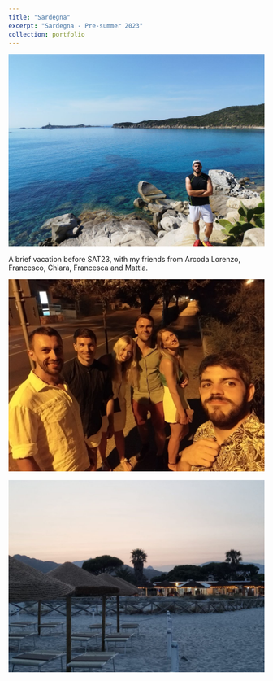 ```yaml
---
title: "Sardegna"
excerpt: "Sardegna - Pre-summer 2023"
collection: portfolio
---
```


![SD1](/images/SD1.jpeg)

A brief vacation before SAT23, with my friends from Arcoda Lorenzo, Francesco, Chiara, Francesca and Mattia.  

![SD2](/images/SD2.jpeg)

![SD3](/images/SD3.jpeg)
